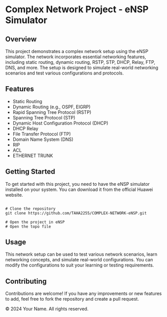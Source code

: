 <h1>Complex Network Project - eNSP Simulator</h1>

<h2>Overview</h2>
<p>This project demonstrates a complex network setup using the eNSP simulator. The network incorporates essential networking features, including static routing, dynamic routing, RSTP, STP, DHCP, Relay, FTP, DNS, and more. The setup is designed to simulate real-world networking scenarios and test various configurations and protocols.</p>

<h2>Features</h2>
<ul>
    <li>Static Routing</li>
    <li>Dynamic Routing (e.g., OSPF, EIGRP)</li>
    <li>Rapid Spanning Tree Protocol (RSTP)</li>
    <li>Spanning Tree Protocol (STP)</li>
    <li>Dynamic Host Configuration Protocol (DHCP)</li>
    <li>DHCP Relay</li>
    <li>File Transfer Protocol (FTP)</li>
    <li>Domain Name System (DNS)</li>
    <li>RIP</li>
  <li>ACL</li>
  <li>ETHERNET TRUNK</li>
</ul>

<h2>Getting Started</h2>
<p>To get started with this project, you need to have the eNSP simulator installed on your system. You can download it from the official Huawei website.</p>

<pre><code>
# Clone the repository
git clone https://github.com/TAHA2255/COMPLEX-NETWORK-eNSP.git

# Open the project in eNSP
# Open the topo file
</code></pre>

<h2>Usage</h2>
<p>This network setup can be used to test various network scenarios, learn networking concepts, and simulate real-world configurations. You can modify the configurations to suit your learning or testing requirements.</p>

<h2>Contributing</h2>
<p>Contributions are welcome! If you have any improvements or new features to add, feel free to fork the repository and create a pull request.</p>


<p>&copy; 2024 Your Name. All rights reserved.</p>
